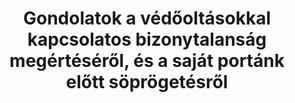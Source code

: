 ---
title: "Gondolatok a védőoltásokkal kapcsolatos bizonytalanság megértéséről, és a saját portánk előtt söprögetésről"
summary: 'Megelőlegezem írásom egyik központi állítását: komoly fenntartásaim vannak e kommunikáció működőképességét illetően (ironikus módon ráadásul leginkább pont azon csoportok elérésében, amire gyakran kifejezetten szánják). Miért, nem stimmelnek a fenti kijelentések? De, stimmelnek. Csak ennek nem túl sok köze van ahhoz a problémához, hogy miért van ennyire jelen a védőoltásokkal kapcsolatos bizonytalanság és a védőoltás-ellenesség.'
authors:
- Ferenci Tamás

publishDate: 2022-07-08T00:00:00

external_link: 'https://github.com/tamas-ferenci/GondolatokAVedooltasokkalKapcsolatosBizonytalansagMegerteserol'
---